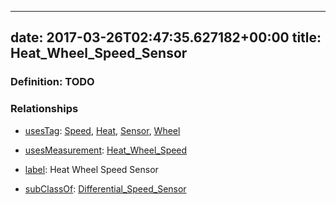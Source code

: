 
---
date: 2017-03-26T02:47:35.627182+00:00
title: Heat_Wheel_Speed_Sensor
---
### Definition: TODO

### Relationships

* [usesTag](https://brickschema.org/schema/1.0/BrickFrame#usesTag): [Speed](https://brickschema.org/schema/1.0/BrickTag#Speed), [Heat](https://brickschema.org/schema/1.0/BrickTag#Heat), [Sensor](https://brickschema.org/schema/1.0/BrickTag#Sensor), [Wheel](https://brickschema.org/schema/1.0/BrickTag#Wheel)

* [usesMeasurement](https://brickschema.org/schema/1.0/BrickFrame#usesMeasurement): [Heat_Wheel_Speed](https://brickschema.org/schema/1.0/Brick#Heat_Wheel_Speed)

* [label](http://www.w3.org/2000/01/rdf-schema#label): Heat Wheel Speed Sensor

* [subClassOf](http://www.w3.org/2000/01/rdf-schema#subClassOf): [Differential_Speed_Sensor](https://brickschema.org/schema/1.0/Brick#Differential_Speed_Sensor)

